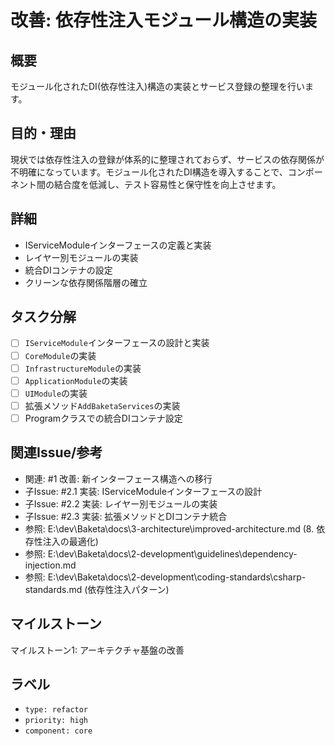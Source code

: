 # 改善: 依存性注入モジュール構造の実装

## 概要
モジュール化されたDI(依存性注入)構造の実装とサービス登録の整理を行います。

## 目的・理由
現状では依存性注入の登録が体系的に整理されておらず、サービスの依存関係が不明確になっています。モジュール化されたDI構造を導入することで、コンポーネント間の結合度を低減し、テスト容易性と保守性を向上させます。

## 詳細
- IServiceModuleインターフェースの定義と実装
- レイヤー別モジュールの実装
- 統合DIコンテナの設定
- クリーンな依存関係階層の確立

## タスク分解
- [ ] `IServiceModule`インターフェースの設計と実装
- [ ] `CoreModule`の実装
- [ ] `InfrastructureModule`の実装
- [ ] `ApplicationModule`の実装
- [ ] `UIModule`の実装
- [ ] 拡張メソッド`AddBaketaServices`の実装
- [ ] Programクラスでの統合DIコンテナ設定

## 関連Issue/参考
- 関連: #1 改善: 新インターフェース構造への移行
- 子Issue: #2.1 実装: IServiceModuleインターフェースの設計
- 子Issue: #2.2 実装: レイヤー別モジュールの実装
- 子Issue: #2.3 実装: 拡張メソッドとDIコンテナ統合
- 参照: E:\dev\Baketa\docs\3-architecture\improved-architecture.md (8. 依存性注入の最適化)
- 参照: E:\dev\Baketa\docs\2-development\guidelines\dependency-injection.md
- 参照: E:\dev\Baketa\docs\2-development\coding-standards\csharp-standards.md (依存性注入パターン)

## マイルストーン
マイルストーン1: アーキテクチャ基盤の改善

## ラベル
- `type: refactor`
- `priority: high`
- `component: core`
